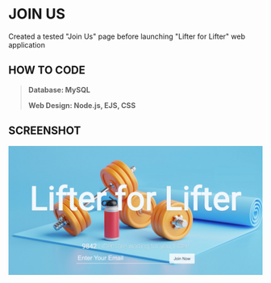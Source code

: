 # JOIN US

Created a tested "Join Us" page before launching "Lifter for Lifter" web application



## HOW TO CODE

>**Database: MySQL**
>
>**Web Design: Node.js, EJS, CSS**



## SCREENSHOT

![cluster_iamge](assets/screenshot.png)

